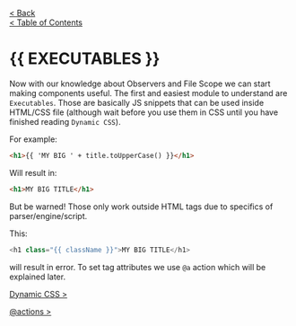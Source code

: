 [< Back](OBSERVABLES.md)      
[< Table of Contents](../README.md#advanced-stuff)

# {{ EXECUTABLES }}

Now with our knowledge about Observers and File Scope we can start making components useful.
The first and easiest module to understand are `Executables`. Those are basically JS snippets that can 
be used inside HTML/CSS file (although wait before you use them in CSS until you have finished 
reading `Dynamic CSS`).

For example:
```html
<h1>{{ 'MY BIG ' + title.toUpperCase() }}</h1>
```
Will result in:
```html
<h1>MY BIG TITLE</h1>
```

But be warned! Those only work outside HTML tags due to specifics of parser/engine/script. 

This:
```js
<h1 class="{{ className }}">MY BIG TITLE</h1>
```
will result in error. To set tag attributes we use `@a` action which will be explained later.

[Dynamic CSS >](EXECUTABLES/DYNAMICCSS.md)

[@actions >](ACTIONS.md)

